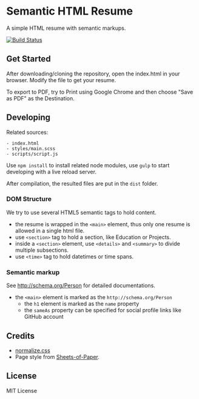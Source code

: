 # Semantic HTML Resume

A simple HTML resume with semantic markups.

[![Build Status](https://travis-ci.org/cllu/Semantic-Resume.svg?branch=master)](https://travis-ci.org/cllu/Semantic-Resume)

## Get Started

After downloading/cloning the repository, open the index.html in your browser. Modify the file to get your resume.

To export to PDF, try to Print using Google Chrome and then choose "Save as PDF" as the Destination.

## Developing

Related sources:

```
- index.html
- styles/main.scss
- scripts/script.js
```

Use `npm install` to install related node modules, use `gulp` to start developing with a live reload server.

After compilation, the resulted files are put in the `dist` folder.

### DOM Structure

We try to use several HTML5 semantic tags to hold content.

- the resume is wrapped in the `<main>` element, thus only one resume is allowed in a single html file.
- use `<section>` tag to hold a section, like Education or Projects.
- inside a `<section>` element, use `<details>` and `<summary>` to divide multiple subsections.
- use `<time>` tag to hold datetimes or time spans.

### Semantic markup

See http://schema.org/Person for detailed documentations.

- the `<main>` element is marked as the `http://schema.org/Person`
  - the `h1` element is marked as the `name` property
  - the `sameAs` property can be specified for social profile links like GitHub account

## Credits

- [normalize.css](https://github.com/necolas/normalize.css)
- Page style from [Sheets-of-Paper](https://github.com/delight-im/HTML-Sheets-of-Paper).

## License

MIT License
